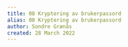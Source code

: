 ```yaml
---
title: 08 Kryptering av brukerpassord
alias: 08 Kryptering av brukerpassord
author: Sondre Grønås
created: 28 March 2022
---
```

